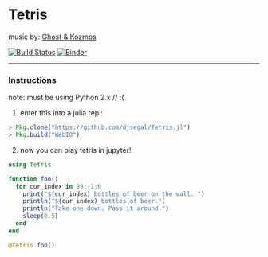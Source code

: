 # Tetris

music by: [Ghost & Kozmos](https://soundcloud.com/the-ghost-that-haunts-your-house/ghost-kozmos-tetris-theme-electro-swing-remix)

[![Build Status](https://travis-ci.org/djsegal/Tetris.jl.svg?branch=master)](https://travis-ci.org/djsegal/Tetris.jl)
[![Binder](https://mybinder.org/badge.svg)](https://mybinder.org/v2/gh/djsegal/tetris-binder/master?urlpath=apps%2FJulia%20Tetris.ipynb)

-----

### Instructions

note: must be using Python 2.x // :(

1) enter this into a julia repl:

```julia
> Pkg.clone("https://github.com/djsegal/Tetris.jl")
> Pkg.build("WebIO")
```

2) now you can play tetris in jupyter!

```julia
using Tetris

function foo()
  for cur_index in 99:-1:0
    print("$(cur_index) bottles of beer on the wall. ")
    println("$(cur_index) bottles of beer.")
    println("Take one down. Pass it around.")
    sleep(0.5)
  end
end

@tetris foo()
```
